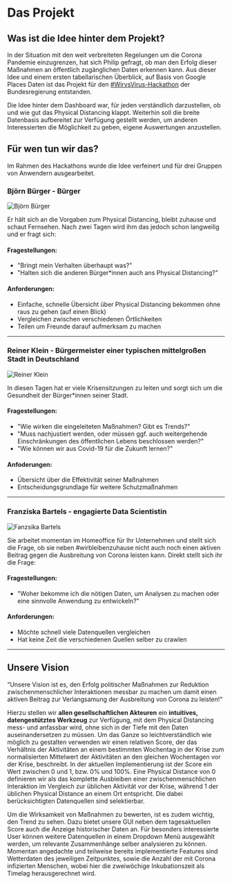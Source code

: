 # Das Projekt
## Was ist die Idee hinter dem Projekt?
In der Situation mit den weit verbreiteten Regelungen um die Corona Pandemie einzugrenzen, hat sich Philip gefragt, ob man den Erfolg dieser Maßnahmen an öffentlich zugänglichen Daten erkennen kann. Aus dieser Idee und einem ersten tabellarischen Überblick, auf Basis von Google Places Daten ist das Projekt für den [#WirvsVirus-Hackathon](https://wirvsvirushackathon.org/) der Bundesregierung entstanden. 

Die Idee hinter dem Dashboard war, für jeden verständlich darzustellen, ob und wie gut das Physical Distancing klappt. Weiterhin soll die breite Datenbasis aufbereitet zur Verfügung gestellt werden, um anderen Interessierten die Möglichkeit zu geben, eigene Auswertungen anzustellen.

## Für wen tun wir das? 
Im Rahmen des Hackathons wurde die Idee verfeinert und für drei Gruppen von Anwendern ausgearbeitet.

### Björn Bürger - Bürger

![Björn Bürger](https://images.everyonecounts.de/persona1.png)

Er hält sich an die Vorgaben zum Physical Distancing, bleibt zuhause und schaut Fernsehen. Nach zwei Tagen wird ihm das jedoch schon langweilig und er fragt sich:
#### Fragestellungen:
- "Bringt mein Verhalten überhaupt was?"
- "Halten sich die anderen Bürger*innen auch ans Physical Distancing?"

#### Anforderungen:
- Einfache, schnelle Übersicht über Physical Distancing bekommen ohne raus zu gehen (auf einen Blick)
- Vergleichen zwischen verschiedenen Örtlichkeiten
- Teilen um Freunde darauf aufmerksam zu machen

----

### Reiner Klein - Bürgermeister einer typischen mittelgroßen Stadt in Deutschland

![Reiner Klein](https://images.everyonecounts.de/persona2.png)

In diesen Tagen hat er viele Krisensitzungen zu leiten und sorgt sich um die Gesundheit der Bürger*innen seiner Stadt. 

#### Fragestellungen:
- "Wie wirken die eingeleiteten Maßnahmen? Gibt es Trends?"
- "Muss nachjustiert werden, oder müssen ggf. auch weitergehende Einschränkungen des öffentlichen Lebens beschlossen werden?"
- "Wie können wir aus Covid-19 für die Zukunft lernen?"

#### Anfoderungen:
- Übersicht über die Effektivität seiner Maßnahmen
- Entscheidungsgrundlage für weitere Schutzmaßnahmen

----

### Franziska Bartels - engagierte Data Scientistin

![Fanzsika Bartels](https://images.everyonecounts.de/persona3.png)

Sie arbeitet momentan im Homeoffice für Ihr Unternehmen und stellt sich die Frage, ob sie neben #wirbleibenzuhause nicht auch noch einen aktiven Beitrag gegen die Ausbreitung von Corona leisten kann. Direkt stellt sich ihr die Frage:

#### Fragestellungen:
- "Woher bekomme ich die nötigen Daten, um Analysen zu machen oder eine sinnvolle Anwendung zu entwickeln?"

#### Anforderungen:
- Möchte schnell viele Datenquellen vergleichen
- Hat keine Zeit die verschiedenen Quellen selber zu crawlen
----

## Unsere Vision
“Unsere Vision ist es, den Erfolg politischer Maßnahmen zur Reduktion zwischenmenschlicher Interaktionen messbar zu machen um damit einen aktiven Beitrag zur Verlangsamung der Ausbreitung von Corona zu leisten!“

Hierzu stellen wir **allen gesellschaftlichen Akteuren** ein **intuitives, datengestütztes Werkzeug** zur Verfügung, mit dem Physical Distancing mess- und anfassbar wird, ohne sich in der Tiefe mit den Daten auseinandersetzen zu müssen. Um das Ganze so leichtverständlich wie möglich zu gestalten verwenden wir einen relativen Score, der das Verhältnis der Aktivitäten an einem bestimmten Wochentag in der Krise zum normalisierten Mittelwert der Aktivitäten an den gleichen Wochentagen vor der Krise, beschreibt. In der aktuellen Implementierung ist der Score ein Wert zwischen 0 und 1, bzw. 0% und 100%. Eine Physical Distance von 0 definieren wir als das komplette Ausbleiben einer zwischenmenschlichen Interaktion im Vergleich zur üblichen Aktivität vor der Krise, während 1 der üblichen Physical Distance an einem Ort entspricht. Die dabei berücksichtigten Datenquellen sind selektierbar.

Um die Wirksamkeit von Maßnahmen zu bewerten, ist es zudem wichtig, den Trend zu sehen. Dazu bietet unsere GUI neben dem tagesaktuellen Score auch die Anzeige historischer Daten an. Für besonders interessierte User können weitere Datenquellen in einem Dropdown Menü ausgewählt werden, um relevante Zusammenhänge selber analysieren zu können. Momentan angedachte und teilweise bereits implementierte Features sind Wetterdaten des jeweiligen Zeitpunktes, sowie die Anzahl der mit Corona infizierten Menschen, wobei hier die zweiwöchige Inkubationszeit als Timelag herausgerechnet wird.

